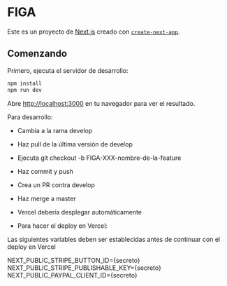 # FIGA

Este es un proyecto de [Next.js](https://nextjs.org) creado con [`create-next-app`](https://nextjs.org/docs/app/api-reference/cli/create-next-app).


## Comenzando


Primero, ejecuta el servidor de desarrollo:


```bash
npm install
npm run dev
```


Abre [http://localhost:3000](http://localhost:3000) en tu navegador para ver el resultado.


Para desarrollo:
- Cambia a la rama develop
- Haz pull de la última versión de develop
- Ejecuta git checkout -b FIGA-XXX-nombre-de-la-feature
- Haz commit y push
- Crea un PR contra develop
- Haz merge a master
- Vercel debería desplegar automáticamente

- Para hacer el deploy en Vercel:

Las siguientes variables deben ser establecidas antes de continuar con el deploy en Vercel

NEXT_PUBLIC_STRIPE_BUTTON_ID={secreto}
NEXT_PUBLIC_STRIPE_PUBLISHABLE_KEY={secreto}
NEXT_PUBLIC_PAYPAL_CLIENT_ID={secreto}